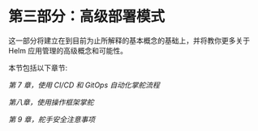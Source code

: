 # 第三部分：高级部署模式

这一部分将建立在到目前为止所解释的基本概念的基础上，并将教你更多关于 Helm 应用管理的高级概念和可能性。

本节包括以下章节:

*第 7 章，使用 CI/CD 和 GitOps 自动化掌舵流程*

*第八章，使用操作框架掌舵*

*第 9 章，舵手安全注意事项*